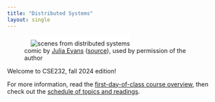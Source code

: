 ```yaml
---
title: "Distributed Systems"
layout: single
---
```


<figure>
  <img src="{{ site.url }}{{ site.baseurl }}/julia-evans-scenes-from-distributed-systems.jpg" style="border-left: 15px solid white; border-top: 10px solid white;" alt="scenes from distributed systems" />
  <figcaption>comic by <a href="https://jvns.ca/">Julia Evans</a> (<a href="https://wizardzines.com/comics/scenes-from-distributed-systems/">source</a>), used by permission of the author</figcaption>
</figure>


Welcome to CSE232, fall 2024 edition!

For more information, read the [first-day-of-class course overview](course-overview.html), then check out the [schedule of topics and readings](schedule.html).

	
